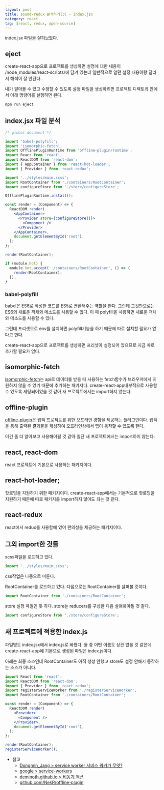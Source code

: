 ```yaml
---
layout: post
title: sound-redux 분석하기(3) - index.jsx
category: react
tag: [react, redux, open-source] 
---
```


index.jsx 파일을 살펴보았다. 

## eject
create-react-app으로 프로젝트를 생성하면 설정에 대한 내용이 /node_modules/react-scripts/에 담겨 있는데 일반적으로 알던 설정 내용이랑 달라서 해석이 잘 안된다.

내가 알아볼 수 있고 수정할 수 있도록 설정 파일을 생성하려면 프로젝트 디렉토리 안에서 아래 명령어를 실행하면 된다.
```bash
npm run eject
```

## index.jsx 파일 분석
```jsx
/* global document */

import 'babel-polyfill';
import 'isomorphic-fetch';
import OfflinePluginRuntime from 'offline-plugin/runtime';
import React from 'react';
import ReactDOM from 'react-dom';
import { AppContainer } from 'react-hot-loader';
import { Provider } from 'react-redux';

import '../styles/main.scss';
import RootContainer from './containers/RootContainer';
import configureStore from './store/configureStore';

OfflinePluginRuntime.install();

const render = (Component) => {
  ReactDOM.render(
    <AppContainer>
      <Provider store={configureStore()}>
        <Component />
      </Provider>
    </AppContainer>,
    document.getElementById('root'),
  );
};

render(RootContainer);

if (module.hot) {
  module.hot.accept('./containers/RootContainer', () => {
    render(RootContainer);
  });
}

```
### babel-polyfill
babel은 ES6로 작성한 코드를 ES5로 변환해주는 역할을 한다. 그런데 그것만으로는 ES6의 새로운 객체와 메소드를 사용할 수 없다. 이 때 polyfill을 사용하면 새로운 객체와 메소드를 사용할 수 있다.

그런데 프리셋으로 env를 설치하면 polyfill기능을 하기 때문에 따로 설치할 필요가 없다고 한다.

create-react-app으로 프로젝트를 생성하면 프리셋이 설정되어 있으므로 지금 따로 추가할 필요가 없다.

## isomorphic-fetch
[isomorphic-fetch](https://github.com/matthew-andrews/isomorphic-fetch)는 api로 데이터를 받을 때 사용하는 fetch함수가 브라우저에서 지원하지 않을 수 있기 때문에 추가하는 패키지다. create-react-app내부적으로 사용할 수 있도록 세팅되어있을 것 같아 새 프로젝트에서는 import하지 않는다.

## offline-plugin
[offline-plugin](github.com/NekR/offline-plugin)은 웹팩 프로젝트를 위한 오프라인 경험을 제공하는 플러그인이다. 웹팩을 통해 출력된 결과물을 캐싱하여 오프라인상에서 앱이 동작할 수 있도록 한다.

이건 좀 더 알아보고 사용해야될 것 같아 일단 새 프로젝트에서는 import하지 않는다.

## react, react-dom
react 프로젝트에 기본으로 사용하는 패키지이다. 

## react-hot-loader; 
핫로딩을 지원하기 위한 패키지이다. create-react-app에서는 기본적으로 핫로딩을 지원하기 때문에 따로 패키지를 import하지 않아도 되는 것 같다.

## react-redux
react에서 redux를 사용함에 있어 편의성을 제공하는 패키지이다.

## 그외 import한 것들
scss파일을 로드하고 있다.
```jsx
import '../styles/main.scss';
```
css작업은 나중으로 미룬다.

RootContainer를 로드하고 있다. 다음으로는 RootContainer를 살펴볼 것이다.
```jsx
import RootContainer from './containers/RootContainer';
```

store 설정 파일인 듯 하다. store는 reducers를 구성한 다음 살펴봐야될 것 같다.
```jsx
import configureStore from './store/configureStore';
```
## 새 프로젝트에 적용한 index.js
파일명도 index.jsx에서 index.js로 바꿨다. 둘 중 어떤 이름도 상관 없을 것 같은데 create-react-app에 기본으로 생성된 파일은 index.js이다.

아래는 최종 소스인데 RootContainer도 아직 생성 안했고 store도 설정 안해서 동작하는 소스가 아니다. 
```jsx
import React from 'react';
import ReactDOM from 'react-dom';
import { Provider } from 'react-redux';
import registerServiceWorker from './registerServiceWorker';
import RootContainer from './containers/RootContainer';

const render = (Component) => {
  ReactDOM.render(
    <Provider>
      <Component />
    </Provider>,
    document.getElementById('root'),
  );
};

render(RootContainer);
registerServiceWorker();
```
- 참고
  - [Dongmin_Jang > service worker 서비스 워커가 무엇?](https://medium.com/@Dongmin_Jang/frontend-service-worker-%EC%84%9C%EB%B9%84%EC%8A%A4-%EC%9B%8C%EC%BB%A4%EA%B0%80-%EB%AC%B4%EC%97%87-2dab5d60f611)
  - [google > service-workers](https://developers.google.com/web/fundamentals/primers/service-workers/?hl=ko)
  - [deminoth.github.io > 비동기 액션](https://deminoth.github.io/redux/advanced/AsyncActions.html)
  - [github.com/NekR/offline-plugin](https://github.com/NekR/offline-plugin)
